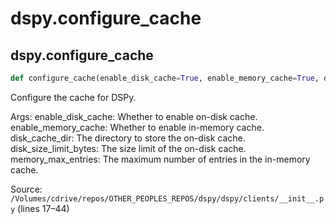 # dspy.configure_cache

## dspy.configure_cache

```python
def configure_cache(enable_disk_cache=True, enable_memory_cache=True, disk_cache_dir=DISK_CACHE_DIR, disk_size_limit_bytes=DISK_CACHE_LIMIT, memory_max_entries=1000000)
```

Configure the cache for DSPy.

Args:
    enable_disk_cache: Whether to enable on-disk cache.
    enable_memory_cache: Whether to enable in-memory cache.
    disk_cache_dir: The directory to store the on-disk cache.
    disk_size_limit_bytes: The size limit of the on-disk cache.
    memory_max_entries: The maximum number of entries in the in-memory cache.

Source: `/Volumes/cdrive/repos/OTHER_PEOPLES_REPOS/dspy/dspy/clients/__init__.py` (lines 17–44)

